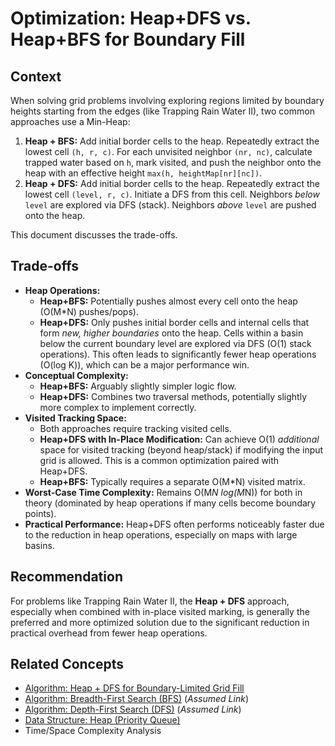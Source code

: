 # Optimization: Heap+DFS vs. Heap+BFS for Boundary Fill

## Context

When solving grid problems involving exploring regions limited by boundary heights starting from the edges (like Trapping Rain Water II), two common approaches use a Min-Heap:

1.  **Heap + BFS:** Add initial border cells to the heap. Repeatedly extract the lowest cell `(h, r, c)`. For each unvisited neighbor `(nr, nc)`, calculate trapped water based on `h`, mark visited, and push the neighbor onto the heap with an effective height `max(h, heightMap[nr][nc])`.
2.  **Heap + DFS:** Add initial border cells to the heap. Repeatedly extract the lowest cell `(level, r, c)`. Initiate a DFS from this cell. Neighbors *below* `level` are explored via DFS (stack). Neighbors *above* `level` are pushed onto the heap.

This document discusses the trade-offs.

## Trade-offs

*   **Heap Operations:**
    *   **Heap+BFS:** Potentially pushes almost every cell onto the heap (O(M*N) pushes/pops).
    *   **Heap+DFS:** Only pushes initial border cells and internal cells that form *new, higher boundaries* onto the heap. Cells within a basin below the current boundary level are explored via DFS (O(1) stack operations). This often leads to significantly fewer heap operations (O(log K)), which can be a major performance win.
*   **Conceptual Complexity:**
    *   **Heap+BFS:** Arguably slightly simpler logic flow.
    *   **Heap+DFS:** Combines two traversal methods, potentially slightly more complex to implement correctly.
*   **Visited Tracking Space:**
    *   Both approaches require tracking visited cells.
    *   **Heap+DFS with In-Place Modification:** Can achieve O(1) *additional* space for visited tracking (beyond heap/stack) if modifying the input grid is allowed. This is a common optimization paired with Heap+DFS.
    *   **Heap+BFS:** Typically requires a separate O(M*N) visited matrix.
*   **Worst-Case Time Complexity:** Remains O(M*N log(M*N)) for both in theory (dominated by heap operations if many cells become boundary points).
*   **Practical Performance:** Heap+DFS often performs noticeably faster due to the reduction in heap operations, especially on maps with large basins.

## Recommendation

For problems like Trapping Rain Water II, the **Heap + DFS** approach, especially when combined with in-place visited marking, is generally the preferred and more optimized solution due to the significant reduction in practical overhead from fewer heap operations.

## Related Concepts

*   [Algorithm: Heap + DFS for Boundary-Limited Grid Fill](../../algorithms/graph_search/heap_dfs_boundary_fill.md)
*   [Algorithm: Breadth-First Search (BFS)](../../algorithms/graph_search/bfs.md) (*Assumed Link*)
*   [Algorithm: Depth-First Search (DFS)](../../algorithms/graph_search/dfs.md) (*Assumed Link*)
*   [Data Structure: Heap (Priority Queue)](../../data_structures/heap_priority_queue.md)
*   Time/Space Complexity Analysis 